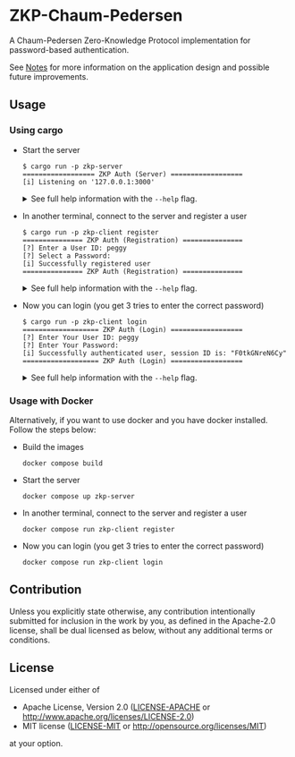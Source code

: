 <!-- markdownlint-disable MD033 -->

# ZKP-Chaum-Pedersen

A Chaum-Pedersen Zero-Knowledge Protocol implementation for password-based authentication.

See [Notes](NOTES.md) for more information on the application design and possible future improvements.

## Usage

### Using cargo

- Start the server

  ```console
  $ cargo run -p zkp-server
  ================== ZKP Auth (Server) ==================
  [i] Listening on '127.0.0.1:3000'
  ```

  <details>
  <summary>See full help information with the <code>--help</code> flag.</summary>

  ```console
  ZKP Auth Server

  Usage: zkp-server [OPTIONS]

  Options:
    -l, --listen <URI>  Sets the address to listen on [default: 127.0.0.1:3000]
                        Valid: `3000`, `127.0.0.1`, `127.0.0.1:3000` [env: PORT]
    -h, --help          Print help
    -V, --version       Print version
  ```

  You can specify the address and port you want your server to run on as such:

  ```console
  $ cargo run -p zkp-server -- -l 127.0.0.1:3004
  ================== ZKP Auth (Server) ==================
  [i] Listening on '127.0.0.1:3004'
  ```

  Additionally, the app checks to see if the `PORT` environment variable is defined:

  ```console
  $ PORT=5004 cargo run -p zkp-server
  ================== ZKP Auth (Server) ==================
  [i] Listening on '127.0.0.1:5004'
  ```

  </details>

- In another terminal, connect to the server and register a user

  ```console
  $ cargo run -p zkp-client register
  =============== ZKP Auth (Registration) ===============
  [?] Enter a User ID: peggy
  [?] Select a Password:
  [i] Successfully registered user
  =============== ZKP Auth (Registration) ===============
  ```

  <details>
  <summary>See full help information with the <code>--help</code> flag.</summary>

  ```console
  Registers a new user

  Usage: zkp-client register [OPTIONS]

  Options:
    -u, --username <USERNAME>  Specifies the username to register
    -p, --password <PASSWORD>  Specifies the password to register [env: PASSWORD]
    -s, --server <URI>         Specifies the server address to connect to [default: http://127.0.0.1:3000]
    -h, --help                 Print help
  ```

  </details>

- Now you can login (you get 3 tries to enter the correct password)

  ```console
  $ cargo run -p zkp-client login
  =================== ZKP Auth (Login) ==================
  [?] Enter Your User ID: peggy
  [?] Enter Your Password:
  [i] Successfully authenticated user, session ID is: "F0tkGNreN6Cy"
  =================== ZKP Auth (Login) ==================
  ```

  <details>
  <summary>See full help information with the <code>--help</code> flag.</summary>

  ```console
  Logs in an existing user

  Usage: zkp-client login [OPTIONS]

  Options:
    -u, --username <USERNAME>  Specifies the username to login with
    -p, --password <PASSWORD>  Specifies the password to login with [env: PASSWORD]
    -s, --server <URI>         Specifies the server address to connect to [default: http://127.0.0.1:3000]
    -h, --help                 Print help
  ```

  </details>

### Usage with Docker

Alternatively, if you want to use docker and you have docker installed. Follow the steps below:

- Build the images

  ```console
  docker compose build
  ```

- Start the server

  ```console
  docker compose up zkp-server
  ```

- In another terminal, connect to the server and register a user

  ```console
  docker compose run zkp-client register
  ```

- Now you can login (you get 3 tries to enter the correct password)

  ```console
  docker compose run zkp-client login
  ```

## Contribution

Unless you explicitly state otherwise, any contribution intentionally submitted
for inclusion in the work by you, as defined in the Apache-2.0 license, shall be
dual licensed as below, without any additional terms or conditions.

## License

Licensed under either of

- Apache License, Version 2.0
  ([LICENSE-APACHE](LICENSE-APACHE) or <http://www.apache.org/licenses/LICENSE-2.0>)
- MIT license
  ([LICENSE-MIT](LICENSE-MIT) or <http://opensource.org/licenses/MIT>)

at your option.
